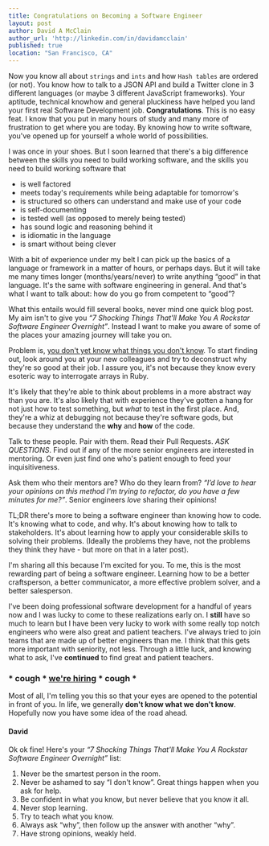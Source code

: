 ```yaml
---
title: Congratulations on Becoming a Software Engineer
layout: post
author: David A McClain
author_url: 'http://linkedin.com/in/davidamcclain'
published: true
location: "San Francisco, CA"
---
```


Now you know all about `strings` and `ints` and how `Hash tables` are ordered (or not). You know how to talk to a JSON API and build a Twitter clone in 3 different languages (or maybe 3 different JavaScript frameworks). Your aptitude, technical knowhow and general pluckiness have helped you land your first real Software Development job. **Congratulations**. This is no easy feat. I know that you put in many hours of study and many more of frustration to get where you are today. By knowing how to write software, you've opened up for yourself a whole world of possibilities.

I was once in your shoes. But I soon learned that there's a big difference between the skills you need to build working software, and the skills you need to build working software that

- is well factored
- meets today's requirements while being adaptable for tomorrow's
- is structured so others can understand and make use of your code
- is self-documenting
- is tested well (as opposed to merely being tested)
- has sound logic and reasoning behind it
- is idiomatic in the language
- is smart without being clever

With a bit of experience under my belt I can pick up the basics of a language or framework in a matter of hours, or perhaps days. But it will take me many times longer (months/years/never) to write anything “good” in that language. It's the same with software engineering in general. And that's what I want to talk about: how do you go from competent to “good”?

What this entails would fill several books, never mind one quick blog post. My aim isn't to give you *“7 Shocking Things That'll Make You A Rockstar Software Engineer Overnight”*. Instead I want to make you aware of some of the places your amazing journey will take you on.

Problem is, [you don't yet know what things you don't know](http://en.wikipedia.org/wiki/Dunning%E2%80%93Kruger_effect).
To start finding out, look around you at your new colleagues and try to deconstruct why they're so good at their job. I assure you, it's not because they know every esoteric way to interrogate arrays in Ruby.

It's likely that they're able to think about problems in a more abstract way than you are. It's also likely that with experience they've gotten a hang for not just how to test something, but *what* to test in the first place. And, they're a whiz at debugging not because they're software gods, but because they understand the **why** and **how** of the code.

Talk to these people. Pair with them. Read their Pull Requests. *ASK QUESTIONS*. Find out if any of the more senior engineers are interested in mentoring. Or even just find one who's patient enough to feed your inquisitiveness.

Ask them who their mentors are? Who do they learn from? *“I’d love to hear your opinions on this method I'm trying to refactor, do you have a few minutes for me?”*. Senior engineers *love* sharing their opinions!

TL;DR there's more to being a software engineer than knowing how to code. It's knowing what to code, and why. It's about knowing how to talk to stakeholders. It's about learning how to apply your considerable skills to solving their problems. (Ideally the problems they have, not the problems they think they have - but more on that in a later post).

I'm sharing all this because I'm excited for you. To me, this is the most rewarding part of being a software engineer. Learning how to be a better craftsperson, a better communicator, a more effective problem solver, and a better salesperson.

I've been doing professional software development for a handful of years now and I was lucky to come to these realizations early on. I **still** have so much to learn but I have been very lucky to work with some really top notch engineers who were also great and patient teachers. I've always tried to join teams that are made up of better engineers than me. I think that this gets more important with seniority, not less. Through a little luck, and knowing what to ask, I've **continued** to find great and patient teachers.

### * cough * [we're hiring](http://technology.stitchfix.com/jobs/index.html) * cough *

Most of all, I'm telling you this so that your eyes are opened to the potential in front of you. In life, we generally **don't know what we don't know**. Hopefully now you have some idea of the road ahead.

#### David

Ok ok fine! Here's your *“7 Shocking Things That'll Make You A Rockstar Software Engineer Overnight”* list:

1. Never be the smartest person in the room.
1. Never be ashamed to say “I don't know”. Great things happen when you ask for help.
1. Be confident in what you know, but never believe that you know it all.
1. Never stop learning.
1. Try to teach what you know.
1. Always ask “why”, then follow up the answer with another “why”.
1. Have strong opinions, weakly held.





